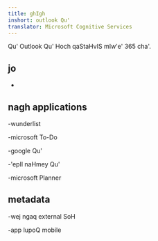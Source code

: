 ```yaml
---
title: ghIgh
inshort: outlook Qu'
translator: Microsoft Cognitive Services
---
```


Qu' Outlook Qu' Hoch qaStaHvIS mIw'e' 365 cha'.

jo
---------

-   

nagh applications
--------------------

-wunderlist

-microsoft To-Do

-google Qu'

-'epIl naHmey Qu'

-microsoft Planner

metadata
--------

-wej ngaq external SoH

-app lupoQ mobile


